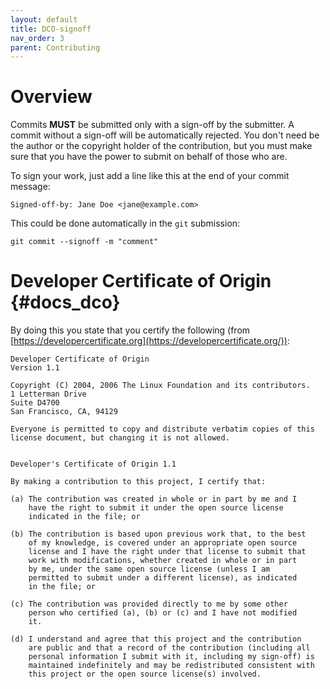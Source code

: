 ```yaml
---
layout: default
title: DCO-signoff
nav_order: 3
parent: Contributing
---
```


# Overview

Commits **MUST** be submitted only with a sign-off by the submitter. A
commit without a sign-off will be automatically rejected. You don\'t
need be the author or the copyright holder of the contribution, but you
must make sure that you have the power to submit on behalf of those who
are.

To sign your work, just add a line like this at the end of your commit
message:

```text
Signed-off-by: Jane Doe <jane@example.com>
```

This could be done automatically in the `git` submission:

```text
git commit --signoff -m "comment"
```

# Developer Certificate of Origin {#docs_dco}

By doing this you state that you certify the following (from
[https://developercertificate.org](https://developercertificate.org/)):

```text
Developer Certificate of Origin
Version 1.1

Copyright (C) 2004, 2006 The Linux Foundation and its contributors.
1 Letterman Drive
Suite D4700
San Francisco, CA, 94129

Everyone is permitted to copy and distribute verbatim copies of this
license document, but changing it is not allowed.


Developer's Certificate of Origin 1.1

By making a contribution to this project, I certify that:

(a) The contribution was created in whole or in part by me and I
    have the right to submit it under the open source license
    indicated in the file; or

(b) The contribution is based upon previous work that, to the best
    of my knowledge, is covered under an appropriate open source
    license and I have the right under that license to submit that
    work with modifications, whether created in whole or in part
    by me, under the same open source license (unless I am
    permitted to submit under a different license), as indicated
    in the file; or

(c) The contribution was provided directly to me by some other
    person who certified (a), (b) or (c) and I have not modified
    it.

(d) I understand and agree that this project and the contribution
    are public and that a record of the contribution (including all
    personal information I submit with it, including my sign-off) is
    maintained indefinitely and may be redistributed consistent with
    this project or the open source license(s) involved.
```
